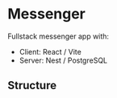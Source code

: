 # Messenger

Fullstack messenger app with:

- Client: React / Vite
- Server: Nest / PostgreSQL

## Structure